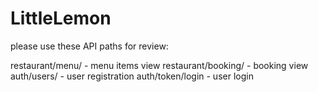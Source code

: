 # LittleLemon
please use these API paths for review:

restaurant/menu/ - menu items view
restaurant/booking/ - booking view
auth/users/ - user registration
auth/token/login - user login

